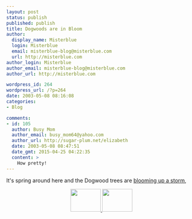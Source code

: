 ```yaml
---
layout: post
status: publish
published: publish
title: Dogwoods are in Bloom
author:
  display_name: Misterblue
  login: Misterblue
  email: misterblue-blog@misterblue.com
  url: http://misterblue.com
author_login: Misterblue
author_email: misterblue-blog@misterblue.com
author_url: http://misterblue.com

wordpress_id: 264
wordpress_url: /?p=264
date: 2003-05-08 08:16:08
categories:
- Blog

comments:
- id: 105
  author: Busy Mom
  author_email: busy_mom64@yahoo.com
  author_url: http://sugar-plum.net/elizabeth
  date: 2003-05-08 08:47:51
  date_gmt: 2015-04-25 04:22:35
  content: >
    How pretty!
---
```

<p>
It's spring around here and the Dogwood trees are 
<a href="http://pics.misterblue.com/20030507-Dogwood/">blooming up a storm</a>,
</p>
<center>
<MBPic d="20030507-Dogwood" n="IMG_0799.jpg"/>
<MBPic d="20030507-Dogwood" n="IMG_0815.jpg"/>
<a href="http://pics.misterblue.com/onepic/20030507-Dogwood/w640/h480/IMG_0799.jpg"
      target="onepic">
    <img src="http://pics.misterblue.com/20030507-Dogwood/80/60/IMG_0799.jpg"
            height="60" width="80" alt=""/>
</a>
<a href="http://pics.misterblue.com/onepic/20030507-Dogwood/w640/h480/IMG_0815.jpg"
      target="onepic">
    <img src="http://pics.misterblue.com/20030507-Dogwood/80/60/IMG_0815.jpg"
            height="60" width="80" alt=""/>
</a>
</center>
